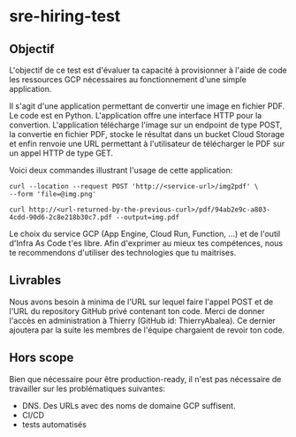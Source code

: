 # sre-hiring-test

## Objectif

L'objectif de ce test est d'évaluer ta capacité à provisionner à l'aide de code les ressources GCP nécessaires au fonctionnement d'une simple application.

Il s'agit d'une application permettant de convertir une image en fichier PDF. Le code est en Python. L'application offre une interface HTTP pour la convertion. L'application télécharge l'image sur un endpoint de type POST, la convertie en fichier PDF, stocke le résultat dans un bucket Cloud Storage et enfin renvoie une URL permettant à l'utilisateur de télécharger le PDF sur un appel HTTP de type GET.

Voici deux commandes illustrant l'usage de cette application:
```
curl --location --request POST 'http://<service-url>/img2pdf' \
--form 'file=@img.png'

curl http://<url-returned-by-the-previous-curl>/pdf/94ab2e9c-a803-4cdd-90d6-2c8e218b30c7.pdf --output=img.pdf
```

Le choix du service GCP (App Engine, Cloud Run, Function, ...) et de l'outil d'Infra As Code t'es libre. Afin d'exprimer au mieux tes compétences, nous te recommendons d'utiliser des technologies que tu maitrises.

## Livrables

Nous avons besoin à minima de l'URL sur lequel faire l'appel POST et de l'URL du repository GitHub privé contenant ton code. Merci de donner l'accès en administration à Thierry (GitHub id: ThierryAbalea). Ce dernier ajoutera par la suite les membres de l'équipe chargaient de revoir ton code.

## Hors scope

Bien que nécessaire pour être production-ready, il n'est pas nécessaire de travailler sur les problématiques suivantes:
- DNS. Des URLs avec des noms de domaine GCP suffisent.
- CI/CD
- tests automatisés
